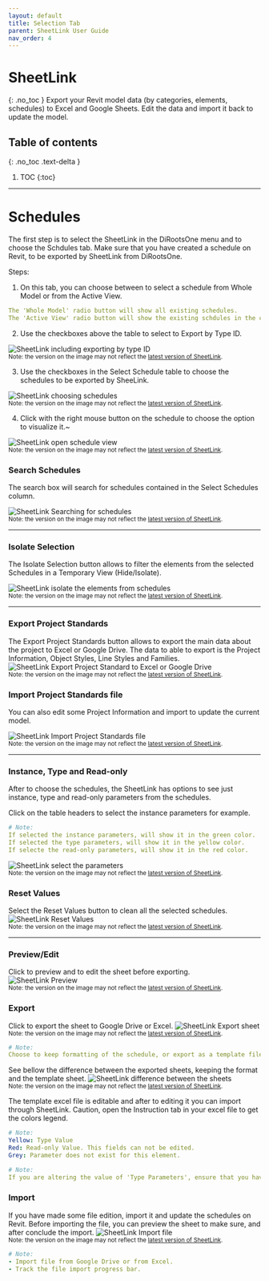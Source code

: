 ```yaml
---
layout: default
title: Selection Tab
parent: SheetLink User Guide
nav_order: 4
---
```


# SheetLink
{: .no_toc }
Export your Revit model data (by categories, elements, schedules) to Excel and Google Sheets. Edit the data and import it back to update the model.
## Table of contents
{: .no_toc .text-delta }

1. TOC
{:toc}

---

# Schedules

The first step is to select the SheetLink in the DiRootsOne menu and to choose the Schdules tab.
Make sure that you have created a schedule on Revit, to be exported by SheetLink from DiRootsOne. 

Steps:

1. On this tab, you can choose between to select a schedule from Whole Model or from the Active View.

```yaml
The 'Whole Model' radio button will show all existing schedules.
The 'Active View' radio button will show the existing schdules in the current view.
```

2. Use the checkboxes above the table to select to Export by Type ID.

![SheetLink including exporting by type ID](../../assets\images\SH-Sc-TypeID.png)  
<sub>Note: the version on the image may not reflect the [latest version of SheetLink](https://diroots.com/revit-plugins/revit-to-excel-sheetlink/).</sub>


3. Use the checkboxes in the Select Schedule table to choose the schedules to be exported by SheeLink.

![SheetLink choosing schedules](../../assets\images\SH-Sc-SelectSchedule.gif)  
<sub>Note: the version on the image may not reflect the [latest version of SheetLink](https://diroots.com/revit-plugins/revit-to-excel-sheetlink/).</sub>

4. Click with the right mouse button on the schedule to choose the option to visualize it.~

![SheetLink open schedule view](../../assets\images\SH-Sc-OpenSchedule.png)  
<sub>Note: the version on the image may not reflect the [latest version of SheetLink](https://diroots.com/revit-plugins/revit-to-excel-sheetlink/).</sub>


### Search Schedules

The search box will search for schedules contained in the Select Schedules column.

![SheetLink Searching for schedules](../../assets\images\SH-Sc-SearchSchedule.gif)  
<sub>Note: the version on the image may not reflect the [latest version of SheetLink](https://diroots.com/revit-plugins/revit-to-excel-sheetlink/).</sub>

---

### Isolate Selection

The Isolate Selection button allows to filter the elements from the selected Schedules in a Temporary View (Hide/Isolate).

![SheetLink isolate the elements from schedules](../../assets\images\SH-Sc-Isolate.gif)  
<sub>Note: the version on the image may not reflect the [latest version of SheetLink](https://diroots.com/revit-plugins/revit-to-excel-sheetlink/).</sub>

---

### Export Project Standards

The Export Project Standards button allows to export the main data about the project to Excel or Google Drive. The data to able to export is the Project Information, Object Styles, Line Styles and Families.
![SheetLink Export Project Standard to Excel or Google Drive](../../assets\images\SH-Sc-ExportProject.gif)  
<sub>Note: the version on the image may not reflect the [latest version of SheetLink](https://diroots.com/revit-plugins/revit-to-excel-sheetlink/).</sub>

### Import Project Standards file

You can also edit some Project Information and import to update the current model.

![SheetLink Import Project Standards file](../../assets\images\SH-Sc-ImportProject.gif)  
<sub>Note: the version on the image may not reflect the [latest version of SheetLink](https://diroots.com/revit-plugins/revit-to-excel-sheetlink/).</sub>

---

### Instance, Type and Read-only

After to choose the schedules, the SheetLink has options to see just instance, type and read-only parameters from the schedules.

Click on the table headers to select the instance parameters for example.


```yaml
# Note:  
If selected the instance parameters, will show it in the green color.
If selected the type parameters, will show it in the yellow color.
If selecte the read-only parameters, will show it in the red color.
```
  
![SheetLink select the parameters](../../assets\images\SH-Sc-Instance.gif)  
<sub>Note: the version on the image may not reflect the [latest version of SheetLink](https://diroots.com/revit-plugins/revit-to-excel-sheetlink/).</sub>

### Reset Values

Select the Reset Values button to clean all the selected schedules.
![SheetLink Reset Values](../../assets\images\SH-Sc-ResetValues.png)  
<sub>Note: the version on the image may not reflect the [latest version of SheetLink](https://diroots.com/revit-plugins/revit-to-excel-sheetlink/).</sub>

---

### Preview/Edit

Click to preview and to edit the sheet before exporting.
![SheetLink Preview](../../assets\images\SH-Sc-Preview.gif)  
<sub>Note: the version on the image may not reflect the [latest version of SheetLink](https://diroots.com/revit-plugins/revit-to-excel-sheetlink/).</sub>

### Export

Click to export the sheet to Google Drive or Excel.
![SheetLink Export sheet](../../assets\images\SH-Sc-Export.png)  
<sub>Note: the version on the image may not reflect the [latest version of SheetLink](https://diroots.com/revit-plugins/revit-to-excel-sheetlink/).</sub>

```yaml
# Note:  
Choose to keep formatting of the schedule, or export as a template file. If you choose keeping format, you will not be able to import data back to Revit.
```

See bellow the difference between the exported sheets, keeping the format and the template sheet.
![SheetLink difference between the sheets](../../assets\images\SH-Sc-Sheets.gif)  
<sub>Note: the version on the image may not reflect the [latest version of SheetLink](https://diroots.com/revit-plugins/revit-to-excel-sheetlink/).</sub>

The template excel file is editable and after to editing it you can import through SheetLink.
Caution, open the Instruction tab in your excel file to get the colors legend. 

```yaml
# Note:  
Yellow: Type Value
Red: Read-only Value. This fields can not be edited.
Grey: Parameter does not exist for this element.
```

```yaml
# Note:  
If you are altering the value of 'Type Parameters', ensure that you have the same value for all elements with the same 'Type ID'
```

### Import

If you have made some file edition, import it and update the schedules on Revit. Before importing the file, you can preview the sheet to make sure, and after conclude the import.
![SheetLink Import file](../../assets\images\SH-Sc-Import.png)  
<sub>Note: the version on the image may not reflect the [latest version of SheetLink](https://diroots.com/revit-plugins/revit-to-excel-sheetlink/).</sub>

```yaml
# Note:  
- Import file from Google Drive or from Excel.
- Track the file import progress bar.
```
